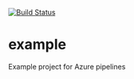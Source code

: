 [![Build Status](https://dev.azure.com/denvercoder21/example/_apis/build/status/denvercoder21.example?branchName=master)](https://dev.azure.com/denvercoder21/example/_build/latest?definitionId=1&branchName=master)

# example
Example project for Azure pipelines
